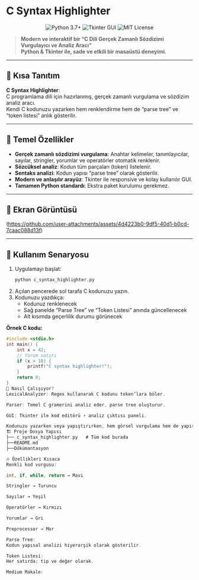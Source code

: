 # C Syntax Highlighter

<div align="center">
  <img src="https://img.shields.io/badge/python-3.7+-blue.svg" alt="Python 3.7+">
  <img src="https://img.shields.io/badge/Tkinter-GUI-brightgreen.svg" alt="Tkinter GUI">
  <img src="https://img.shields.io/badge/license-MIT-yellow.svg" alt="MIT License">
</div>

> **Modern ve interaktif bir “C Dili Gerçek Zamanlı Sözdizimi Vurgulayıcı ve Analiz Aracı”  
> Python & Tkinter ile, sade ve etkili bir masaüstü deneyimi.**

---

## 🚩 Kısa Tanıtım

**C Syntax Highlighter**:  
C programlama dili için hazırlanmış, gerçek zamanlı vurgulama ve sözdizim analiz aracı.  
Kendi C kodunuzu yazarken hem renklendirme hem de “parse tree” ve “token listesi” anlık gösterilir.

---

## 🎯 Temel Özellikler

- **Gerçek zamanlı sözdizimi vurgulama**: Anahtar kelimeler, tanımlayıcılar, sayılar, stringler, yorumlar ve operatörler otomatik renklenir.
- **Sözcüksel analiz**: Kodun tüm parçaları (token) listelenir.
- **Sentaks analizi**: Kodun yapısı “parse tree” olarak gösterilir.
- **Modern ve anlaşılır arayüz**: Tkinter ile responsive ve kolay kullanılır GUI.
- **Tamamen Python standardı**: Ekstra paket kurulumu gerekmez.

---

## 📸 Ekran Görüntüsü
(https://github.com/user-attachments/assets/4d4223b0-9df5-40d1-b0cd-7caac088d13f)

---

## 📝 Kullanım Senaryosu

1. Uygulamayı başlat:
    ```bash
    python c_syntax_highlighter.py
    ```
2. Açılan pencerede sol tarafa C kodunuzu yazın.
3. Kodunuzu yazdıkça:
    - Kodunuz renklenecek
    - Sağ panelde “Parse Tree” ve “Token Listesi” anında güncellenecek
    - Alt kısımda geçerlilik durumu görünecek

**Örnek C kodu:**
```c
#include <stdio.h>
int main() {
    int x = 42;
    // Yorum satırı
    if (x > 10) {
        printf("C syntax highlighter!");
    }
    return 0;
}
🔬 Nasıl Çalışıyor?
LexicalAnalyzer: Regex kullanarak C kodunu token’lara böler.

Parser: Temel C gramerini analiz eder, parse tree oluşturur.

GUI: Tkinter ile kod editörü + analiz çıktısı paneli.

Kodunuzu yazarken veya yapıştırırken, hem görsel vurgulama hem de yapısal analiz elde edersiniz.
🏗️ Proje Dosya Yapısı
├── c_syntax_highlighter.py   # Tüm kod burada
├──README.md
├──Dökümantasyon

🔥 Özellikleri Kısaca
Renkli kod vurgusu:

int, if, while, return → Mavi

Stringler → Turuncu

Sayılar → Yeşil

Operatörler → Kırmızı

Yorumlar → Gri

Preprocessor → Mor

Parse Tree:
Kodun yapısal analizi hiyerarşik olarak gösterilir.

Token Listesi:
Her satırda; tip ve değer olarak.

Medium Makale:



